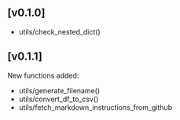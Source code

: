 ## [v0.1.0]
- utils/check_nested_dict()

## [v0.1.1]
New functions added:
 - utils/generate_filename()
 - utils/convert_df_to_csv()
 - utils/fetch_markdown_instructions_from_github